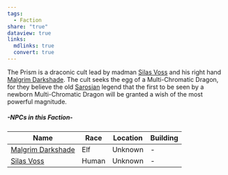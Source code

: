 ```yaml
---
tags:
  - Faction
share: "true"
dataview: true
links:
  mdlinks: true
  convert: true
---
```


The Prism is a draconic cult lead by madman [Silas Voss](./NPCs/Silas-Voss.md) and his right hand [Malgrim Darkshade](./NPCs/Malgrim-Darkshade.md). The cult seeks the egg of a Multi-Chromatic Dragon, for they believe the old [Sarosian](../../History-&%20Lore/A-Brief-Saros-History.md) legend that the first to be seen by a newborn Multi-Chromatic Dragon will be granted a wish of the most powerful magnitude. 

##### -NPCs in this Faction-
| Name                                                                        | Race  | Location | Building |
| --------------------------------------------------------------------------- | ----- | -------- | -------- |
| [Malgrim Darkshade](./NPCs/Malgrim-Darkshade.md) | Elf   | Unknown  | \-       |
| [Silas Voss](./NPCs/Silas-Voss.md)               | Human | Unknown  | \-       |

